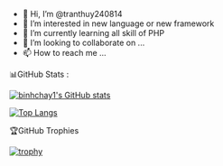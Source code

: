 - 👋 Hi, I’m @tranthuy240814
- 👀 I’m interested in new language or new framework
- 🌱 I’m currently learning all skill of PHP
- 💞 I’m looking to collaborate on ...
- 📫 How to reach me ...

<!---
binhntse03718/binhntse03718 is a ✨ special ✨ repository because its README.md (this file) appears on your GitHub profile.
You can click the Preview link to take a look at your changes.
--->

📊GitHub Stats :

[![binhchay1's GitHub stats](https://github-readme-stats.vercel.app/api?username=tranthuy240814)](https://github.com/anuraghazra/github-readme-stats)


[![Top Langs](https://github-readme-stats.vercel.app/api/top-langs/?username=tranthuy240814&layout=donut)](https://github.com/anuraghazra/github-readme-stats)

🏆GitHub Trophies

[![trophy](https://github-profile-trophy.vercel.app/?username=tranthuy240814)](https://github.com/ryo-ma/github-profile-trophy)
